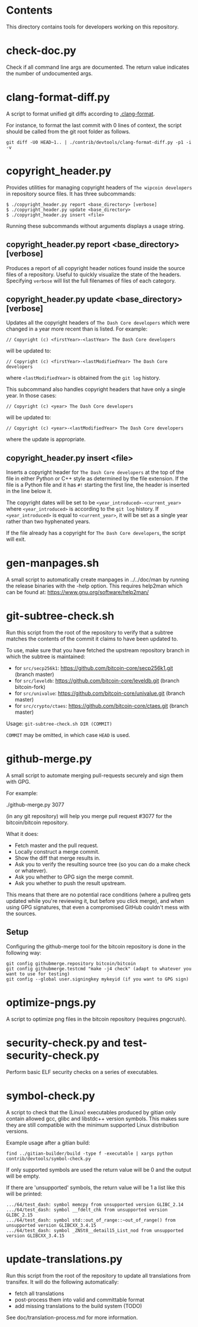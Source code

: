 Contents
========
This directory contains tools for developers working on this repository.

check-doc.py
============

Check if all command line args are documented. The return value indicates the
number of undocumented args.

clang-format-diff.py
===================

A script to format unified git diffs according to [.clang-format](../../src/.clang-format).

For instance, to format the last commit with 0 lines of context,
the script should be called from the git root folder as follows.

```
git diff -U0 HEAD~1.. | ./contrib/devtools/clang-format-diff.py -p1 -i -v
```

copyright\_header.py
====================

Provides utilities for managing copyright headers of `The wipcoin
developers` in repository source files. It has three subcommands:

```
$ ./copyright_header.py report <base_directory> [verbose]
$ ./copyright_header.py update <base_directory>
$ ./copyright_header.py insert <file>
```
Running these subcommands without arguments displays a usage string.

copyright\_header.py report \<base\_directory\> [verbose]
---------------------------------------------------------

Produces a report of all copyright header notices found inside the source files
of a repository. Useful to quickly visualize the state of the headers.
Specifying `verbose` will list the full filenames of files of each category.

copyright\_header.py update \<base\_directory\> [verbose]
---------------------------------------------------------
Updates all the copyright headers of `The Dash Core developers` which were
changed in a year more recent than is listed. For example:
```
// Copyright (c) <firstYear>-<lastYear> The Dash Core developers
```
will be updated to:
```
// Copyright (c) <firstYear>-<lastModifiedYear> The Dash Core developers
```
where `<lastModifiedYear>` is obtained from the `git log` history.

This subcommand also handles copyright headers that have only a single year. In
those cases:
```
// Copyright (c) <year> The Dash Core developers
```
will be updated to:
```
// Copyright (c) <year>-<lastModifiedYear> The Dash Core developers
```
where the update is appropriate.

copyright\_header.py insert \<file\>
------------------------------------
Inserts a copyright header for `The Dash Core developers` at the top of the
file in either Python or C++ style as determined by the file extension. If the
file is a Python file and it has  `#!` starting the first line, the header is
inserted in the line below it.

The copyright dates will be set to be `<year_introduced>-<current_year>` where
`<year_introduced>` is according to the `git log` history. If
`<year_introduced>` is equal to `<current_year>`, it will be set as a single
year rather than two hyphenated years.

If the file already has a copyright for `The Dash Core developers`, the
script will exit.

gen-manpages.sh
===============

A small script to automatically create manpages in ../../doc/man by running the release binaries with the -help option.
This requires help2man which can be found at: https://www.gnu.org/software/help2man/

git-subtree-check.sh
====================

Run this script from the root of the repository to verify that a subtree matches the contents of
the commit it claims to have been updated to.

To use, make sure that you have fetched the upstream repository branch in which the subtree is
maintained:
* for `src/secp256k1`: https://github.com/bitcoin-core/secp256k1.git (branch master)
* for `src/leveldb`: https://github.com/bitcoin-core/leveldb.git (branch bitcoin-fork)
* for `src/univalue`: https://github.com/bitcoin-core/univalue.git (branch master)
* for `src/crypto/ctaes`: https://github.com/bitcoin-core/ctaes.git (branch master)

Usage: `git-subtree-check.sh DIR (COMMIT)`

`COMMIT` may be omitted, in which case `HEAD` is used.

github-merge.py
===============

A small script to automate merging pull-requests securely and sign them with GPG.

For example:

  ./github-merge.py 3077

(in any git repository) will help you merge pull request #3077 for the
bitcoin/bitcoin repository.

What it does:
* Fetch master and the pull request.
* Locally construct a merge commit.
* Show the diff that merge results in.
* Ask you to verify the resulting source tree (so you can do a make
check or whatever).
* Ask you whether to GPG sign the merge commit.
* Ask you whether to push the result upstream.

This means that there are no potential race conditions (where a
pullreq gets updated while you're reviewing it, but before you click
merge), and when using GPG signatures, that even a compromised GitHub
couldn't mess with the sources.

Setup
---------
Configuring the github-merge tool for the bitcoin repository is done in the following way:

    git config githubmerge.repository bitcoin/bitcoin
    git config githubmerge.testcmd "make -j4 check" (adapt to whatever you want to use for testing)
    git config --global user.signingkey mykeyid (if you want to GPG sign)

optimize-pngs.py
================

A script to optimize png files in the bitcoin
repository (requires pngcrush).

security-check.py and test-security-check.py
============================================

Perform basic ELF security checks on a series of executables.

symbol-check.py
===============

A script to check that the (Linux) executables produced by gitian only contain
allowed gcc, glibc and libstdc++ version symbols. This makes sure they are
still compatible with the minimum supported Linux distribution versions.

Example usage after a gitian build:

    find ../gitian-builder/build -type f -executable | xargs python contrib/devtools/symbol-check.py 

If only supported symbols are used the return value will be 0 and the output will be empty.

If there are 'unsupported' symbols, the return value will be 1 a list like this will be printed:

    .../64/test_dash: symbol memcpy from unsupported version GLIBC_2.14
    .../64/test_dash: symbol __fdelt_chk from unsupported version GLIBC_2.15
    .../64/test_dash: symbol std::out_of_range::~out_of_range() from unsupported version GLIBCXX_3.4.15
    .../64/test_dash: symbol _ZNSt8__detail15_List_nod from unsupported version GLIBCXX_3.4.15

update-translations.py
======================

Run this script from the root of the repository to update all translations from transifex.
It will do the following automatically:

- fetch all translations
- post-process them into valid and committable format
- add missing translations to the build system (TODO)

See doc/translation-process.md for more information.
